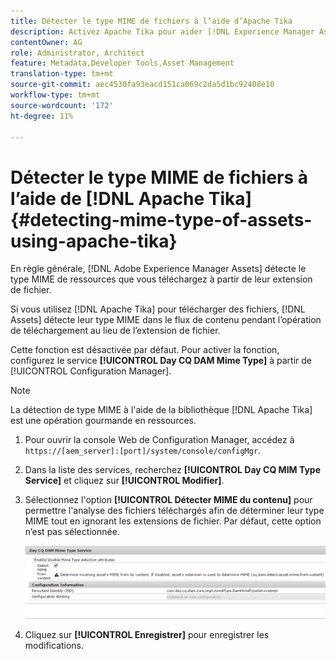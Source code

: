 ```yaml
---
title: Détecter le type MIME de fichiers à l’aide d’Apache Tika
description: Activez Apache Tika pour aider [!DNL Experience Manager Assets] à détecter le type MIME des ressources du flux de contenu pendant l’opération de téléchargement au lieu de l’extension de fichier.
contentOwner: AG
role: Administrator, Architect
feature: Metadata,Developer Tools,Asset Management
translation-type: tm+mt
source-git-commit: aec4530fa93eacd151ca069c2da5d1bc92408e10
workflow-type: tm+mt
source-wordcount: '172'
ht-degree: 11%

---
```



# Détecter le type MIME de fichiers à l’aide de [!DNL Apache Tika] {#detecting-mime-type-of-assets-using-apache-tika}

En règle générale, [!DNL Adobe Experience Manager Assets] détecte le type MIME de ressources que vous téléchargez à partir de leur extension de fichier.

Si vous utilisez [!DNL Apache Tika] pour télécharger des fichiers, [!DNL Assets] détecte leur type MIME dans le flux de contenu pendant l’opération de téléchargement au lieu de l’extension de fichier.

Cette fonction est désactivée par défaut. Pour activer la fonction, configurez le service **[!UICONTROL Day CQ DAM Mime Type]** à partir de [!UICONTROL Configuration Manager].

>[!NOTE]
>
>La détection de type MIME à l&#39;aide de la bibliothèque [!DNL Apache Tika] est une opération gourmande en ressources.

1. Pour ouvrir la console Web de Configuration Manager, accédez à `https://[aem_server]:[port]/system/console/configMgr`.

1. Dans la liste des services, recherchez **[!UICONTROL Day CQ MIM Type Service]** et cliquez sur **[!UICONTROL Modifier]**.

1. Sélectionnez l&#39;option **[!UICONTROL Détecter MIME du contenu]** pour permettre l&#39;analyse des fichiers téléchargés afin de déterminer leur type MIME tout en ignorant les extensions de fichier. Par défaut, cette option n’est pas sélectionnée.

   ![chlimage_1-333](assets/chlimage_1-333.png)

1. Cliquez sur **[!UICONTROL Enregistrer]** pour enregistrer les modifications.
